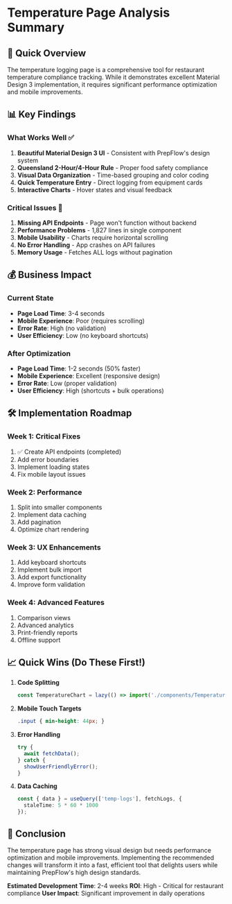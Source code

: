 # Temperature Page Analysis Summary

## 🎯 Quick Overview

The temperature logging page is a comprehensive tool for restaurant temperature compliance tracking. While it demonstrates excellent Material Design 3 implementation, it requires significant performance optimization and mobile improvements.

## 📊 Key Findings

### What Works Well ✅
1. **Beautiful Material Design 3 UI** - Consistent with PrepFlow's design system
2. **Queensland 2-Hour/4-Hour Rule** - Proper food safety compliance
3. **Visual Data Organization** - Time-based grouping and color coding
4. **Quick Temperature Entry** - Direct logging from equipment cards
5. **Interactive Charts** - Hover states and visual feedback

### Critical Issues 🚨
1. **Missing API Endpoints** - Page won't function without backend
2. **Performance Problems** - 1,827 lines in single component
3. **Mobile Usability** - Charts require horizontal scrolling
4. **No Error Handling** - App crashes on API failures
5. **Memory Usage** - Fetches ALL logs without pagination

## 💰 Business Impact

### Current State
- **Page Load Time**: 3-4 seconds
- **Mobile Experience**: Poor (requires scrolling)
- **Error Rate**: High (no validation)
- **User Efficiency**: Low (no keyboard shortcuts)

### After Optimization
- **Page Load Time**: 1-2 seconds (50% faster)
- **Mobile Experience**: Excellent (responsive design)
- **Error Rate**: Low (proper validation)
- **User Efficiency**: High (shortcuts + bulk operations)

## 🛠️ Implementation Roadmap

### Week 1: Critical Fixes
1. ✅ Create API endpoints (completed)
2. Add error boundaries
3. Implement loading states
4. Fix mobile layout issues

### Week 2: Performance
1. Split into smaller components
2. Implement data caching
3. Add pagination
4. Optimize chart rendering

### Week 3: UX Enhancements
1. Add keyboard shortcuts
2. Implement bulk import
3. Add export functionality
4. Improve form validation

### Week 4: Advanced Features
1. Comparison views
2. Advanced analytics
3. Print-friendly reports
4. Offline support

## 📈 Quick Wins (Do These First!)

1. **Code Splitting**
   ```typescript
   const TemperatureChart = lazy(() => import('./components/TemperatureChart'));
   ```

2. **Mobile Touch Targets**
   ```css
   .input { min-height: 44px; }
   ```

3. **Error Handling**
   ```typescript
   try { 
     await fetchData(); 
   } catch {
     showUserFriendlyError();
   }
   ```

4. **Data Caching**
   ```typescript
   const { data } = useQuery(['temp-logs'], fetchLogs, {
     staleTime: 5 * 60 * 1000
   });
   ```

## 🏁 Conclusion

The temperature page has strong visual design but needs performance optimization and mobile improvements. Implementing the recommended changes will transform it into a fast, efficient tool that delights users while maintaining PrepFlow's high design standards.

**Estimated Development Time**: 2-4 weeks
**ROI**: High - Critical for restaurant compliance
**User Impact**: Significant improvement in daily operations
